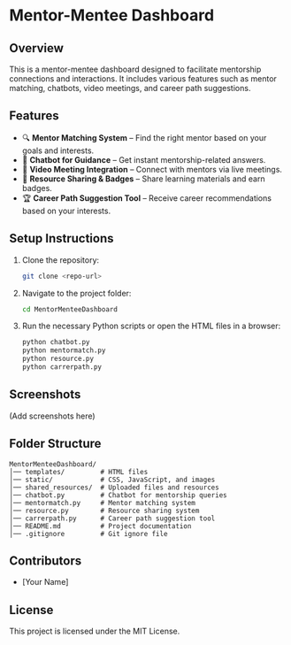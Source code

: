 # Mentor-Mentee Dashboard

## Overview
This is a mentor-mentee dashboard designed to facilitate mentorship connections and interactions. It includes various features such as mentor matching, chatbots, video meetings, and career path suggestions.

## Features
- 🔍 **Mentor Matching System** – Find the right mentor based on your goals and interests.
- 💬 **Chatbot for Guidance** – Get instant mentorship-related answers.
- 🎥 **Video Meeting Integration** – Connect with mentors via live meetings.
- 📂 **Resource Sharing & Badges** – Share learning materials and earn badges.
- 🏆 **Career Path Suggestion Tool** – Receive career recommendations based on your interests.

## Setup Instructions
1. Clone the repository:
   ```bash
   git clone <repo-url>
   ```
2. Navigate to the project folder:
   ```bash
   cd MentorMenteeDashboard
   ```
3. Run the necessary Python scripts or open the HTML files in a browser:
   ```bash
   python chatbot.py
   python mentormatch.py
   python resource.py
   python carrerpath.py
   ```

## Screenshots
(Add screenshots here)

## Folder Structure
```
MentorMenteeDashboard/
│── templates/         # HTML files
│── static/            # CSS, JavaScript, and images
│── shared_resources/  # Uploaded files and resources
│── chatbot.py         # Chatbot for mentorship queries
│── mentormatch.py     # Mentor matching system
│── resource.py        # Resource sharing system
│── carrerpath.py      # Career path suggestion tool
│── README.md          # Project documentation
│── .gitignore         # Git ignore file
```

## Contributors
- [Your Name]

## License
This project is licensed under the MIT License.
